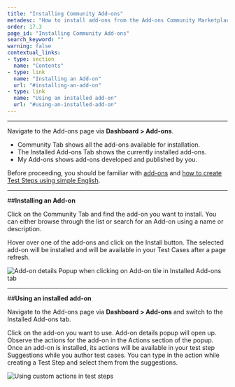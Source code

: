 ```yaml
---
title: "Installing Community Add-ons"
metadesc: "How to install add-ons from the Add-ons Community Marketplace."
order: 17.3
page_id: "Installing Community Add-ons"
search_keyword: ""
warning: false
contextual_links:
- type: section
  name: "Contents"
- type: link
  name: "Installing an Add-on"
  url: "#installing-an-add-on"
- type: link
  name: "Using an installed add-on"
  url: "#using-an-installed-add-on"
---
```

---


Navigate to the Add-ons page via **Dashboard > Add-ons**.

* Community Tab shows all the add-ons available for installation.
* The Installed Add-ons Tab shows the currently installed add-ons.
* My Add-ons shows add-ons developed and published by you.

Before proceeding, you should be familiar with [add-ons](https://testsigma.com/docs/addons/what-is-an-addon/) and [how to create Test Steps using simple English](https://testsigma.com/docs/test-cases/step-types/natural-language/).

---
##**Installing an Add-on**

Click on the Community Tab and find the add-on you want to install. You can either browse through the list or search for an Add-on using a name or description.

Hover over one of the add-ons and click on the Install button. The selected add-on will be installed and will be available in your Test Cases after a page refresh.

![Add-on details Popup when clicking on Add-on tile in Installed Add-ons tab](https://docs.testsigma.com/images/community-marketplace/add-on-details.gif.gif)

---
##**Using an installed add-on**

Navigate to the Add-ons page via **Dashboard > Add-ons** and switch to the Installed Add-ons tab.

Click on the add-on you want to use. Add-on details popup will open up. Observe the actions for the add-on in the Actions section of the popup. Once an add-on is installed, its actions will be available in your test step Suggestions while you author test cases. You can type in the action while creating a Test Step and select them from the suggestions.

![Using custom actions in test steps](https://docs.testsigma.com/images/community-marketplace/custom-addons-in-test-steps.png)

